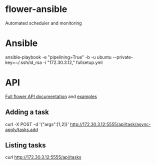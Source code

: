 # flower-ansible
Automated scheduler and monitoring

# Ansible 

  ansible-playbook -e "pipelining=True" -b -u ubuntu --private-key=~/.ssh/id_rsa -i "172.30.3.12," fullsetup.yml

# API

[Full flower API documentation](http://flower.readthedocs.org/en/latest/api.html) and [examples](http://nbviewer.ipython.org/github/mher/flower/blob/master/docs/api.ipynb)

## Adding a task

  curl -X POST -d '{"args":[1,2]}' http://172.30.3.12:5555/api/task/async-apply/tasks.add

## Listing tasks

  curl http://172.30.3.12:5555/api/tasks

